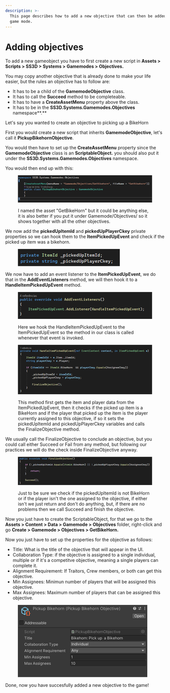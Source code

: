 ```yaml
---
description: >-
  This page describes how to add a new objective that can then be added to a
  game mode.
---
```


# Adding objectives

To add a new gameobject you have to first create a new script in **Assets > Scripts > SS3D > Systems > Gamemodes > Objectives.**

You may copy another objective that is already done to make your life easier, but the rules an objective has to follow are:

* It has to be a child of the **GamemodeObjective** class.
* It has to call the **Succeed** method to be completeable.
* It has to have a **CreateAssetMenu** property above the class.
* It has to be in the **SS3D.Systems.Gamemodes.Objectives** namespace**.**

Let's say you wanted to create an objective to picking up a BikeHorn

First you would create a new script that inherits **GamemodeObjective**, let's call it **PickupBikehornObjective**.

You would then have to set up the **CreateAssetMenu** property since the **GamemodeObjective** class is an **ScriptableObject.** you should also put it under the **SS3D.Systems.Gamemodes.Objectives** namespace.

You would then end up with this:

<figure><img src="../.gitbook/assets/image (12).png" alt=""><figcaption><p>I named the asset "GetBikeHorn" but it could be anything else, it is also better if you put it under Gamemode/Objectives/ so it shows together with all the other objectives.</p></figcaption></figure>

We now add the **pickedUpItemId** and **pickedUpPlayerCkey** private properties so we can hook them to the **ItemPickedUpEvent** and check if the picked up item was a bikehorn.

<figure><img src="../.gitbook/assets/image (50).png" alt=""><figcaption></figcaption></figure>

We now have to add an event listener to the **ItemPickedUpEvent**, we do that in the **AddEventListeners** method, we will then hook it to a **HandleItemPickedUpEvent** method.

<figure><img src="../.gitbook/assets/image (7).png" alt=""><figcaption><p>Here we hook the HandleItemPickedUpEvent to the ItemPickedUpEvent so the method in our class is called whenever that event is invoked.</p></figcaption></figure>

<figure><img src="../.gitbook/assets/image (21).png" alt=""><figcaption><p>This method first gets the item and player data from the ItemPickedUpEvent, then it checks if the picked up item is a BikeHorn and if the player that picked up the item is the player currently assigned to this objective, if so it sets the pickedUpItemId and pickedUpPlayerCkey variables and calls the FinalizeObjective method.</p></figcaption></figure>

We usually call the FinalizeObjective to conclude an objective, but you could call either Succeed or Fail from any method, but following our practices we will do the check inside FinalizeObjective anyway.

<figure><img src="../.gitbook/assets/image (23).png" alt=""><figcaption><p>Just to be sure we check if the pickedUpItemId is not BikeHorn or if the player isn't the one assigned to the objective, if either isn't we just return and don't do anything, but, if there are no problems then we call Succeed and finish the objective.</p></figcaption></figure>

Now you just have to create the ScriptableObject, for that we go to the **Assets > Content > Data > Gamemode > Objectives** folder, right-click and go **Create > Gamemode > Objectives > GetBikeHorn.**

Now you just have to set up the properties for the objective as follows:

* Title: What is the title of the objective that will appear in the UI.
* Collaboration Type: if the objective is assigned to a single individual, multiple or if it's a competitve objective, meaning a single players can complete it.
* Alignment Requirement: If Traitors, Crew members, or both can get this objective.
* Min Assignees: Minimun number of players that will be assigned this objective.
* Max Assignees: Maximum number of players that can be assigned this objective.

<figure><img src="../.gitbook/assets/image (43).png" alt=""><figcaption></figcaption></figure>

Done, now you have succesfully added a new objective to the game!
